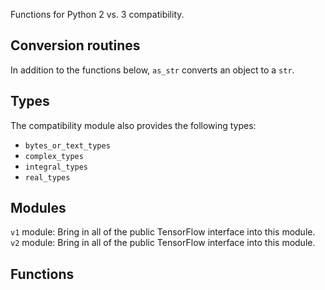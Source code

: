 Functions for Python 2 vs. 3 compatibility.
## Conversion routines
In addition to the functions below, `as_str` converts an object to a `str`.
## Types
The compatibility module also provides the following types:
- `bytes_or_text_types`
- `complex_types`
- `integral_types`
- `real_types`
## Modules
`v1` module: Bring in all of the public TensorFlow interface into this module.
`v2` module: Bring in all of the public TensorFlow interface into this module.
## Functions

